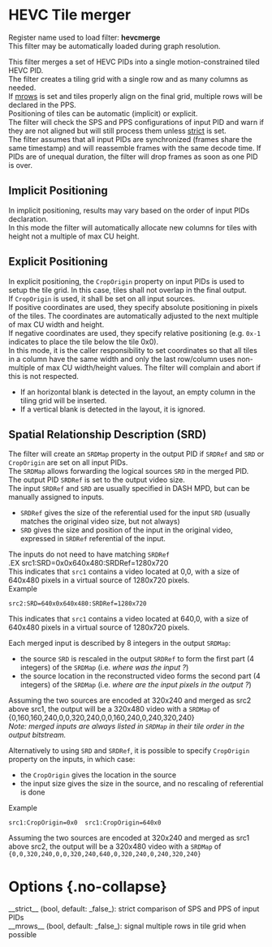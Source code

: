 <!-- automatically generated - do not edit, patch gpac/applications/gpac/gpac.c -->

# HEVC Tile merger  
  
Register name used to load filter: __hevcmerge__  
This filter may be automatically loaded during graph resolution.  
  
This filter merges a set of HEVC PIDs into a single motion-constrained tiled HEVC PID.  
The filter creates a tiling grid with a single row and as many columns as needed.  
If [mrows](#mrows) is set and tiles properly align on the final grid, multiple rows will be declared in the PPS.  
Positioning of tiles can be automatic (implicit) or explicit.  
The filter will check the SPS and PPS configurations of input PID and warn if they are not aligned but will still process them unless [strict](#strict) is set.  
The filter assumes that all input PIDs are synchronized (frames share the same timestamp) and will reassemble frames with the same decode time. If PIDs are of unequal duration, the filter will drop frames as soon as one PID is over.  

## Implicit Positioning  
In implicit positioning, results may vary based on the order of input PIDs declaration.  
In this mode the filter will automatically allocate new columns for tiles with height not a multiple of max CU height.  

## Explicit Positioning  
In explicit positioning, the `CropOrigin` property on input PIDs is used to setup the tile grid. In this case, tiles shall not overlap in the final output.  
If `CropOrigin` is used, it shall be set on all input sources.  
If positive coordinates are used, they specify absolute positioning in pixels of the tiles. The coordinates are automatically adjusted to the next multiple of max CU width and height.  
If negative coordinates are used, they specify relative positioning (e.g. `0x-1` indicates to place the tile below the tile 0x0).  
In this mode, it is the caller responsibility to set coordinates so that all tiles in a column have the same width and only the last row/column uses non-multiple of max CU width/height values. The filter will complain and abort if this is not respected.  

- If an horizontal blank is detected in the layout, an empty column in the tiling grid will be inserted.  
- If a vertical blank is detected in the layout, it is ignored.  

    

## Spatial Relationship Description (SRD)  
  
The filter will create an `SRDMap` property in the output PID if `SRDRef` and `SRD` or `CropOrigin` are set on all input PIDs.  
The `SRDMap` allows forwarding the logical sources `SRD` in the merged PID.  
The output PID `SRDRef` is set to the output video size.  
The input `SRDRef` and `SRD` are usually specified in DASH MPD, but can be manually assigned to inputs.  

- `SRDRef` gives the size of the referential used for the input `SRD` (usually matches the original video size, but not always)  
- `SRD` gives the size and position of the input in the original video, expressed in `SRDRef` referential of the input.  

The inputs do not need to have matching `SRDRef`  
.EX src1:SRD=0x0x640x480:SRDRef=1280x720  
This indicates that `src1` contains a video located at 0,0, with a size of 640x480 pixels in a virtual source of 1280x720 pixels.  
Example
```
src2:SRD=640x0x640x480:SRDRef=1280x720
```
  
This indicates that `src1` contains a video located at 640,0, with a size of 640x480 pixels in a virtual source of 1280x720 pixels.  
   
Each merged input is described by 8 integers in the output `SRDMap`:  

- the source `SRD` is rescaled in the output `SRDRef` to form the first part (4 integers) of the `SRDMap` (i.e. _where was the input ?_)  
- the source location in the reconstructed video forms the second part (4 integers) of the `SRDMap` (i.e. _where are the input pixels in the output ?_)  

   
Assuming the two sources are encoded at 320x240 and merged as src2 above src1, the output will be a 320x480 video with a `SRDMap` of {0,160,160,240,0,0,320,240,0,0,160,240,0,240,320,240}  
_Note: merged inputs are always listed in `SRDMap` in their tile order in the output bitstream._  
  
Alternatively to using `SRD` and `SRDRef`, it is possible to specify `CropOrigin` property on the inputs, in which case:  

- the `CropOrigin` gives the location in the source  
- the input size gives the size in the source, and no rescaling of referential is done  

Example
```
src1:CropOrigin=0x0  src1:CropOrigin=640x0 
```
  
Assuming the two sources are encoded at 320x240 and merged as src1 above src2, the output will be a 320x480 video with a `SRDMap` of `{0,0,320,240,0,0,320,240,640,0,320,240,0,240,320,240}`  
  

# Options  {.no-collapse}  
  
<div markdown class="option">  
<a id="strict">__strict__</a> (bool, default: _false_): strict comparison of SPS and PPS of input PIDs  
</div>  
<div markdown class="option">  
<a id="mrows">__mrows__</a> (bool, default: _false_): signal multiple rows in tile grid when possible  
</div>  
  
